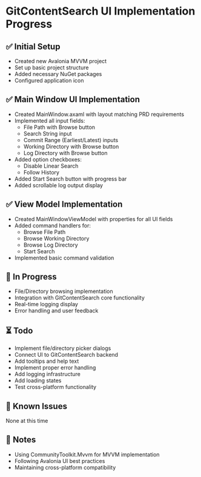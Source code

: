 # GitContentSearch UI Implementation Progress

## ✅ Initial Setup
- Created new Avalonia MVVM project
- Set up basic project structure
- Added necessary NuGet packages
- Configured application icon

## ✅ Main Window UI Implementation
- Created MainWindow.axaml with layout matching PRD requirements
- Implemented all input fields:
  - File Path with Browse button
  - Search String input
  - Commit Range (Earliest/Latest) inputs
  - Working Directory with Browse button
  - Log Directory with Browse button
- Added option checkboxes:
  - Disable Linear Search
  - Follow History
- Added Start Search button with progress bar
- Added scrollable log output display

## ✅ View Model Implementation
- Created MainWindowViewModel with properties for all UI fields
- Added command handlers for:
  - Browse File Path
  - Browse Working Directory  
  - Browse Log Directory
  - Start Search
- Implemented basic command validation

## 🚧 In Progress
- File/Directory browsing implementation
- Integration with GitContentSearch core functionality
- Real-time logging display
- Error handling and user feedback

## ⏳ Todo
- Implement file/directory picker dialogs
- Connect UI to GitContentSearch backend
- Add tooltips and help text
- Implement proper error handling
- Add logging infrastructure
- Add loading states
- Test cross-platform functionality

## 🐛 Known Issues
None at this time

## 📝 Notes
- Using CommunityToolkit.Mvvm for MVVM implementation
- Following Avalonia UI best practices
- Maintaining cross-platform compatibility 